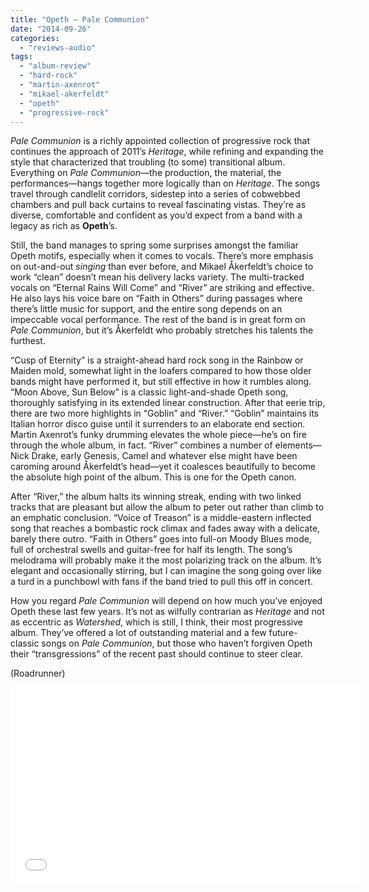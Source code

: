 ```yaml
---
title: "Opeth – Pale Communion"
date: "2014-09-26"
categories: 
  - "reviews-audio"
tags: 
  - "album-review"
  - "hard-rock"
  - "martin-axenrot"
  - "mikael-akerfeldt"
  - "opeth"
  - "progressive-rock"
---
```


_Pale Communion_ is a richly appointed collection of progressive rock that continues the approach of 2011’s _Heritage_, while refining and expanding the style that characterized that troubling (to some) transitional album. Everything on _Pale Communion_—the production, the material, the performances—hangs together more logically than on _Heritage_. The songs travel through candlelit corridors, sidestep into a series of cobwebbed chambers and pull back curtains to reveal fascinating vistas. They’re as diverse, comfortable and confident as you’d expect from a band with a legacy as rich as **Opeth**’s.

Still, the band manages to spring some surprises amongst the familiar Opeth motifs, especially when it comes to vocals. There’s more emphasis on out-and-out _singing_ than ever before, and Mikael Åkerfeldt’s choice to work “clean” doesn’t mean his delivery lacks variety. The multi-tracked vocals on “Eternal Rains Will Come” and “River” are striking and effective. He also lays his voice bare on “Faith in Others” during passages where there’s little music for support, and the entire song depends on an impeccable vocal performance. The rest of the band is in great form on _Pale Communion_, but it’s Åkerfeldt who probably stretches his talents the furthest.

“Cusp of Eternity” is a straight-ahead hard rock song in the Rainbow or Maiden mold, somewhat light in the loafers compared to how those older bands might have performed it, but still effective in how it rumbles along. “Moon Above, Sun Below” is a classic light-and-shade Opeth song, thoroughly satisfying in its extended linear construction. After that eerie trip, there are two more highlights in “Goblin” and “River.” “Goblin” maintains its Italian horror disco guise until it surrenders to an elaborate end section. Martin Axenrot’s funky drumming elevates the whole piece—he’s on fire through the whole album, in fact. “River” combines a number of elements—Nick Drake, early Genesis, Camel and whatever else might have been caroming around Åkerfeldt’s head—yet it coalesces beautifully to become the absolute high point of the album. This is one for the Opeth canon.

After “River,” the album halts its winning streak, ending with two linked tracks that are pleasant but allow the album to peter out rather than climb to an emphatic conclusion. “Voice of Treason” is a middle-eastern inflected song that reaches a bombastic rock climax and fades away with a delicate, barely there outro. “Faith in Others” goes into full-on Moody Blues mode, full of orchestral swells and guitar-free for half its length. The song’s melodrama will probably make it the most polarizing track on the album. It’s elegant and occasionally stirring, but I can imagine the song going over like a turd in a punchbowl with fans if the band tried to pull this off in concert.

How you regard _Pale Communion_ will depend on how much you’ve enjoyed Opeth these last few years. It’s not as wilfully contrarian as _Heritage_ and not as eccentric as _Watershed_, which is still, I think, their most progressive album. They’ve offered a lot of outstanding material and a few future-classic songs on _Pale Communion_, but those who haven’t forgiven Opeth their “transgressions” of the recent past should continue to steer clear.

(Roadrunner)

<iframe src="//www.youtube.com/embed/iO4-mXMbiy8" width="560" height="315" frameborder="0" allowfullscreen="allowfullscreen"></iframe>
